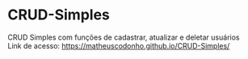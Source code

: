 # CRUD-Simples
CRUD Simples com funções de cadastrar, atualizar e deletar usuários <br>
Link de acesso: https://matheuscodonho.github.io/CRUD-Simples/
